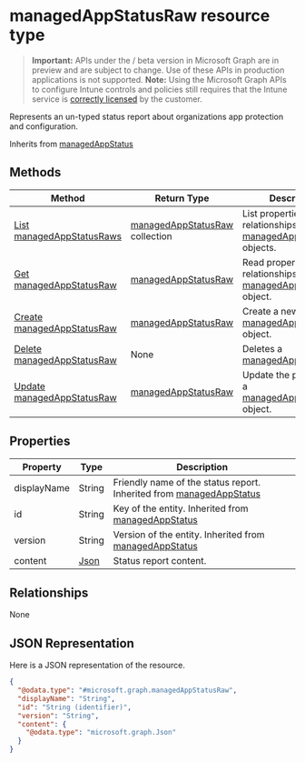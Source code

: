 ﻿# managedAppStatusRaw resource type

> **Important:** APIs under the / beta version in Microsoft Graph are in preview and are subject to change. Use of these APIs in production applications is not supported.
> **Note:** Using the Microsoft Graph APIs to configure Intune controls and policies still requires that the Intune service is [correctly licensed](https://go.microsoft.com/fwlink/?linkid=839381) by the customer.

Represents an un-typed status report about organizations app protection and configuration.

Inherits from [managedAppStatus](https://developer.microsoft.com/en-us/graph/docs/api-reference/beta/api/resources/intune_mam_managedappstatus.md)

## Methods
|Method|Return Type|Description|
|---|---|---|
|[List managedAppStatusRaws](https://developer.microsoft.com/en-us/graph/docs/api-reference/beta/api/api/intune_mam_managedappstatusraw_list.md)|[managedAppStatusRaw](https://developer.microsoft.com/en-us/graph/docs/api-reference/beta/api/resources/intune_mam_managedappstatusraw.md) collection|List properties and relationships of the [managedAppStatusRaw](https://developer.microsoft.com/en-us/graph/docs/api-reference/beta/api/resources/intune_mam_managedappstatusraw.md) objects.|
|[Get managedAppStatusRaw](https://developer.microsoft.com/en-us/graph/docs/api-reference/beta/api/api/intune_mam_managedappstatusraw_get.md)|[managedAppStatusRaw](https://developer.microsoft.com/en-us/graph/docs/api-reference/beta/api/resources/intune_mam_managedappstatusraw.md)|Read properties and relationships of the [managedAppStatusRaw](https://developer.microsoft.com/en-us/graph/docs/api-reference/beta/api/resources/intune_mam_managedappstatusraw.md) object.|
|[Create managedAppStatusRaw](https://developer.microsoft.com/en-us/graph/docs/api-reference/beta/api/api/intune_mam_managedappstatusraw_create.md)|[managedAppStatusRaw](https://developer.microsoft.com/en-us/graph/docs/api-reference/beta/api/resources/intune_mam_managedappstatusraw.md)|Create a new [managedAppStatusRaw](https://developer.microsoft.com/en-us/graph/docs/api-reference/beta/api/resources/intune_mam_managedappstatusraw.md) object.|
|[Delete managedAppStatusRaw](https://developer.microsoft.com/en-us/graph/docs/api-reference/beta/api/api/intune_mam_managedappstatusraw_delete.md)|None|Deletes a [managedAppStatusRaw](https://developer.microsoft.com/en-us/graph/docs/api-reference/beta/api/resources/intune_mam_managedappstatusraw.md).|
|[Update managedAppStatusRaw](https://developer.microsoft.com/en-us/graph/docs/api-reference/beta/api/api/intune_mam_managedappstatusraw_update.md)|[managedAppStatusRaw](https://developer.microsoft.com/en-us/graph/docs/api-reference/beta/api/resources/intune_mam_managedappstatusraw.md)|Update the properties of a [managedAppStatusRaw](https://developer.microsoft.com/en-us/graph/docs/api-reference/beta/api/resources/intune_mam_managedappstatusraw.md) object.|

## Properties
|Property|Type|Description|
|---|---|---|
|displayName|String|Friendly name of the status report. Inherited from [managedAppStatus](https://developer.microsoft.com/en-us/graph/docs/api-reference/beta/api/resources/intune_mam_managedappstatus.md)|
|id|String|Key of the entity. Inherited from [managedAppStatus](https://developer.microsoft.com/en-us/graph/docs/api-reference/beta/api/resources/intune_mam_managedappstatus.md)|
|version|String|Version of the entity. Inherited from [managedAppStatus](https://developer.microsoft.com/en-us/graph/docs/api-reference/beta/api/resources/intune_mam_managedappstatus.md)|
|content|[Json](https://developer.microsoft.com/en-us/graph/docs/api-reference/beta/api/resources/intune_mam_json.md)|Status report content.|

## Relationships
None
## JSON Representation
Here is a JSON representation of the resource.
<!-- {
  "blockType": "resource",
  "keyProperty": "id",
  "@odata.type": "microsoft.graph.managedAppStatusRaw"
}
-->
```json
{
  "@odata.type": "#microsoft.graph.managedAppStatusRaw",
  "displayName": "String",
  "id": "String (identifier)",
  "version": "String",
  "content": {
    "@odata.type": "microsoft.graph.Json"
  }
}
```



